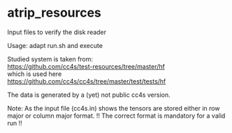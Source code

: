 # atrip_resources
Input files to verify the disk reader

Usage: adapt run.sh and execute

Studied system is taken from: \
https://github.com/cc4s/test-resources/tree/master/hf \
which is used here \
https://github.com/cc4s/cc4s/tree/master/test/tests/hf

The data is generated by a (yet) not public cc4s version. 

Note:
As the input file (cc4s.in) shows the tensors are stored
either in row major or column major format.
!! The correct format is mandatory for a valid run !!
